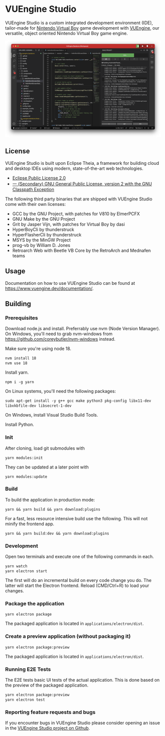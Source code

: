 # VUEngine Studio

VUEngine Studio is a custom integrated development environment (IDE), tailor-made for [Nintendo Virtual Boy](https://www.virtual-boy.com) game development with [VUEngine](https://github.com/VUEngine/VUEngine-Core), our versatile, object oriented Nintendo Virtual Boy game engine.

![](VUEngine-Studio.png?raw=true)

## License

VUEngine Studio is built upon Eclipse Theia, a framework for building cloud and desktop IDEs using modern, state-of-the-art web technologies.

- [Eclipse Public License 2.0](LICENSE)
- [一 (Secondary) GNU General Public License, version 2 with the GNU Classpath Exception](LICENSE)

The following third party binaries that are shipped with VUEngine Studio come with their own licenses:

- GCC by the GNU Project, with patches for V810 by ElmerPCFX
- GNU Make by the GNU Project
- Grit by Jasper Vijn, with patches for Virtual Boy by dasi
- HyperBoyCli by thunderstruck
- HyperFlasherCli by thunderstruck
- MSYS by the MinGW Project
- prog-vb by William D. Jones
- Retroarch Web with Beetle VB Core by the RetroArch and Mednafen teams

## Usage

Documentation on how to use VUEngine Studio can be found at https://www.vuengine.dev/documentation/.

## Building

### Prerequisites

Download node.js and install. Preferrably use nvm (Node Version Manager). On Windows, you'll need to grab nvm-windows from https://github.com/coreybutler/nvm-windows instead.

Make sure you're using node 18.

    nvm install 18
    nvm use 18

Install yarn.

    npm i -g yarn

On Linux systems, you'll need the following packages:

    sudo apt-get install -y g++ gcc make python3 pkg-config libx11-dev libxkbfile-dev libsecret-1-dev

On Windows, install Visual Studio Build Tools.

Install Python.

### Init

After cloning, load git submodules with

    yarn modules:init

They can be updated at a later point with

    yarn modules:update

### Build

To build the application in production mode:

    yarn && yarn build && yarn download:plugins

For a fast, less resource intensive build use the following. This will not minify the frontend app.

    yarn && yarn build:dev && yarn download:plugins

### Development

Open two terminals and execute one of the following commands in each.

    yarn watch
    yarn electron start

The first will do an incremental build on every code change you do. The latter will start the Electron frontend. Reload (CMD/Ctrl+R) to load your changes.

### Package the application

    yarn electron package

The packaged application is located in `applications/electron/dist`.

### Create a preview application (without packaging it)

    yarn electron package:preview

The packaged application is located in `applications/electron/dist`.

### Running E2E Tests

The E2E tests basic UI tests of the actual application.
This is done based on the preview of the packaged application.

    yarn electron package:preview
    yarn electron test

### Reporting feature requests and bugs

If you encounter bugs in VUEngine Studio please consider opening an issue in the [VUEngine Studio project on Github](https://github.com/VUEngine/VUEngine-Studio/issues/new/choose).
